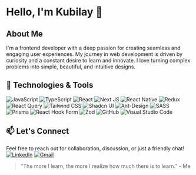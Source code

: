 # Hello, I'm Kubilay 👋

## About Me
I'm a frontend developer with a deep passion for creating seamless and engaging user experiences. My journey in web development is driven by curiosity and a constant desire to learn and innovate. I love turning complex problems into simple, beautiful, and intuitive designs.

## 🔧 Technologies & Tools
 ![JavaScript](https://img.shields.io/badge/JavaScript-323330?style=for-the-badge&logo=javascript&logoColor=F7DF1E)
 ![TypeScript](https://img.shields.io/badge/typescript-%23007ACC.svg?style=for-the-badge&logo=typescript&logoColor=white)
 ![React](https://img.shields.io/badge/React-20232A?style=for-the-badge&logo=react&logoColor=61DAFB)
 ![Next JS](https://img.shields.io/badge/Next.js-000000.svg?style=for-the-badge&logo=nextdotjs&logoColor=white)
 ![React Native](https://img.shields.io/badge/React%20Native-61DAFB?style=for-the-badge&logo=react&logoColor=white)
 ![Redux](https://img.shields.io/badge/Redux-593D88?style=for-the-badge&logo=redux&logoColor=white)
 ![React Query](https://img.shields.io/badge/-React%20Query-FF4154?style=for-the-badge&logo=react%20query&logoColor=white)
 ![Tailwind CSS](https://img.shields.io/badge/Tailwind%20CSS-38B2AC?style=for-the-badge&logo=tailwind-css&logoColor=white)
 ![Shadcn UI](https://img.shields.io/badge/shadcn/ui-000000.svg?style=for-the-badge&logo=shadcn/ui&logoColor=white)
 ![Ant-Design](https://img.shields.io/badge/-AntDesign-%230170FE?style=for-the-badge&logo=ant-design&logoColor=white)
 ![SASS](https://img.shields.io/badge/SASS-hotpink.svg?style=for-the-badge&logo=SASS&logoColor=white)
 ![Prisma](https://img.shields.io/badge/Prisma-3982CE?style=for-the-badge&logo=Prisma&logoColor=white)
 ![React Hook Form](https://img.shields.io/badge/React%20Hook%20Form-%23EC5990.svg?style=for-the-badge&logo=reacthookform&logoColor=white)
 ![Zod](https://img.shields.io/badge/zod-%233068b7.svg?style=for-the-badge&logo=zod&logoColor=white)
 ![GitHub](https://img.shields.io/badge/github-%23121011.svg?style=for-the-badge&logo=github&logoColor=white)
 ![Visual Studio Code](https://img.shields.io/badge/Visual%20Studio%20Code-0078d7.svg?style=for-the-badge&logo=visual-studio-code&logoColor=white)

## 📫 Let's Connect
Feel free to reach out for collaboration, discussion, or just a friendly chat!  
 [<img src="https://img.shields.io/badge/LinkedIn-0077B5?style=for-the-badge&logo=linkedin&logoColor=white" alt="LinkedIn"/>](https://www.linkedin.com/in/kubilay-t%C3%BCre-687a66229/)
 [![Gmail](https://img.shields.io/badge/Gmail-D14836?style=for-the-badge&logo=gmail&logoColor=white)](mailto:kubilayture@gmail.com)

> "The more I learn, the more I realize how much there is to learn." - Me

